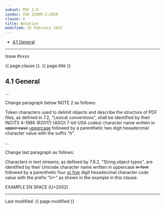 ```yaml
---
subset: PDF 2.0
isodoc: ISO 32000-2:2020
clause: 4
title: Notation
modified: 25 February 2022
---
```


<ul class="noprint">
    <li><a href="#H4.1">4.1 General</a>
    </li>
</ul>
<hr>

<link rel="stylesheet" href="../assets/iso-style.css">
<div class="isostyle">
<div class="fixedpopup" id="issuelink">
    Issue #xxxx
</div>

<p class="fake-h1">{{ page.clause }}. {{ page.title }}</p>

<h2 id="H4.1">4.1 General</h2>

<p>...</p>

<p class="location">Change paragraph below NOTE 2 as follows:</p>

<p>
Token characters used to delimit objects and describe the structure of PDF files, as defined in 7.2, "Lexical conventions", shall be identified by their INCITS 4-1986 (R2017) (ASCII 7-bit USA codes) character name written in <del onMouseEnter="mouseEnter(this)" data-issue="75">upper case</del> <ins onMouseEnter="mouseEnter(this)" data-issue="75">uppercase</ins> followed by a parenthetic two digit hexadecimal character value with the suffix "h".
</p>

<p>...</p>

<p class="location">Change last paragraph as follows:</p>

<p>
Characters in text streams, as defined by 7.9.2, "String object types", are identified by their Unicode character name written in uppercase
<del onMouseEnter="mouseEnter(this)" data-issue="75">in font</del> followed by a parenthetic four <ins onMouseEnter="mouseEnter(this)" data-issue="75">or five</ins>
digit hexadecimal character code value with the prefix "U+" as shown in the example in this clause:
</p>

<p class="hangingindent">EXAMPLE  EN SPACE (U+2002)</p>

</div>


<hr>
<p class="footnote">Last modified: {{ page.modified }}</p>
